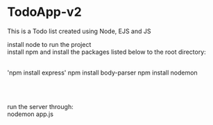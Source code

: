 # TodoApp-v2
This is  a Todo list created using Node, EJS and JS


install node to run the project <br>
install npm and install the packages listed below to the root directory: <br><br>

'npm install express'
npm install body-parser
npm install nodemon

<br><br>

run the server through: <br>
nodemon app.js
